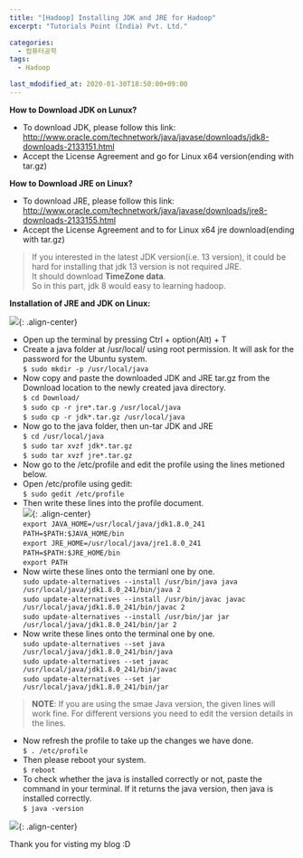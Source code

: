 ```yaml
---
title: "[Hadoop] Installing JDK and JRE for Hadoop"
excerpt: "Tutorials Point (India) Pvt. Ltd."

categories:
  - 컴퓨터공학
tags:
  - Hadoop

last_mdodified_at: 2020-01-30T18:50:00+09:00
---
```


**How to Download JDK on Lunux?**  
  - To download JDK, please follow this link: <http://www.oracle.com/technetwork/java/javase/downloads/jdk8-downloads-2133151.html>  
  - Accept the License Agreement and go for Linux x64 version(ending with tar.gz)  

**How to Download JRE on Linux?**  
  - To download JRE, please follow this link: <http://www.oracle.com/technetwork/java/javase/downloads/jre8-downloads-2133155.html>
  - Accept the License Agreement and to for Linux x64 jre download(ending with tar.gz)  

>If you interested in the latest JDK version(i.e. 13 version), it could be hard for installing that jdk 13 version is not required JRE.  
It should download **TimeZone data**.  
So in this part, jdk 8 would easy to learning hadoop.  

**Installation of JRE and JDK on Linux:**  

![](https://eliotjang.github.io/assets/images/hadoop/virtualbox/mkdir-java.png){: .align-center}

  - Open up the terminal by pressing Ctrl + option(Alt) + T
  - Create a java folder at /usr/local/ using root permission. It will ask for the password for the Ubuntu system.  
  `$ sudo mkdir -p /usr/local/java`
  - Now copy and paste the downloaded JDK and JRE tar.gz from the Download location to the newly created java directory.  
  `$ cd Download/`  
  `$ sudo cp -r jre*.tar.g /usr/local/java`  
  `$ sudo cp -r jdk*.tar.gz /usr/local/java`
  - Now go to the java folder, then un-tar JDK and JRE  
  `$ cd /usr/local/java`  
  `$ sudo tar xvzf jdk*.tar.gz`  
  `$ sudo tar xvzf jre*.tar.gz`
  - Now go to the /etc/profile and edit the profile using the lines metioned below.  
  - Open /etc/profile using gedit:  
  `$ sudo gedit /etc/profile`  
  - Then write these lines into the profile document.  
  ![](https://eliotjang.github.io/assets/images/hadoop/virtualbox/java-path.png){: .align-center}  
  `export JAVA_HOME=/usr/local/java/jdk1.8.0_241`  
  `PATH=$PATH:$JAVA_HOME/bin`  
  `export JRE_HOME=/usr/local/java/jre1.8.0_241`  
  `PATH=$PATH:$JRE_HOME/bin`  
  `export PATH`  
  - Now wirte these lines onto the termianl one by one.  
  `sudo update-alternatives --install /usr/bin/java java /usr/local/java/jdk1.8.0_241/bin/java 2`  
  `sudo update-alternatives --install /usr/bin/javac javac /usr/local/java/jdk1.8.0_241/bin/javac 2`  
  `sudo update-alternatives --install /usr/bin/jar jar /usr/local/java/jdk1.8.0_241/bin/jar 2`  
  - Now write these lines onto the terminal one by one.  
  `sudo update-alternatives --set java /usr/local/java/jdk1.8.0_241/bin/java`  
  `sudo update-alternatives --set javac /usr/local/java/jdk1.8.0_241/bin/javac`  
  `sudo update-alternatives --set jar /usr/local/java/jdk1.8.0_241/bin/jar`  
  >**NOTE**: If you are using the smae Java version, the given lines will work fine. For different versions you need to edit the version details in the lines.  
  - Now refresh the profile to take up the changes we have done.  
  `$ . /etc/profile`  
  - Then please reboot your system.  
  `$ reboot`  
  - To check whether the java is installed correctly or not, paste the command in your terminal. If it returns the java version, then java is installed correctly.  
  `$ java -version`  

![](https://eliotjang.github.io/assets/images/hadoop/virtualbox/installed-java.png){: .align-center}  

Thank you for visting my blog :D  


